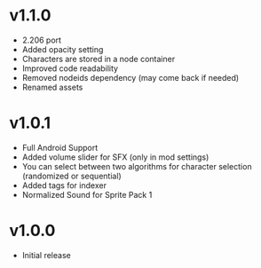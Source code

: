 # v1.1.0

 * 2.206 port
 * Added opacity setting
 * Characters are stored in a node container
 * Improved code readability
 * Removed nodeids dependency (may come back if needed)
 * Renamed assets

# v1.0.1

 * Full Android Support
 * Added volume slider for SFX (only in mod settings)
 * You can select between two algorithms for character selection (randomized or sequential)
 * Added tags for indexer
 * Normalized Sound for Sprite Pack 1

# v1.0.0

 * Initial release
